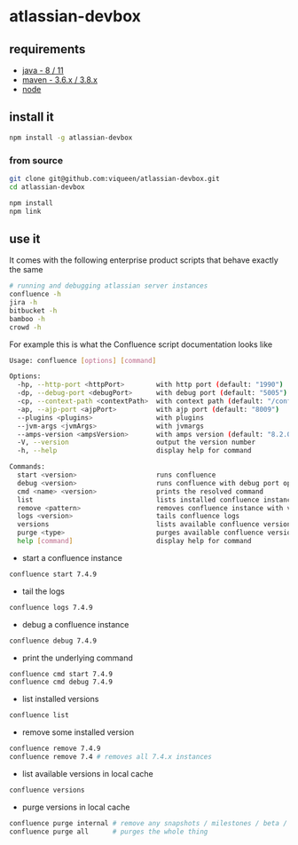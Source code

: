 # atlassian-devbox

## requirements

* [java - 8 / 11](https://adoptopenjdk.net/)
* [maven - 3.6.x / 3.8.x](https://maven.apache.org/install.html)
* [node](https://nodejs.org/en/)

## install it

```bash
npm install -g atlassian-devbox
```

### from source

```bash
git clone git@github.com:viqueen/atlassian-devbox.git
cd atlassian-devbox

npm install
npm link
```

## use it

It comes with the following enterprise product scripts that behave exactly the same

```bash
# running and debugging atlassian server instances
confluence -h
jira -h
bitbucket -h
bamboo -h
crowd -h
```

For example this is what the Confluence script documentation looks like

```bash
Usage: confluence [options] [command]

Options:
  -hp, --http-port <httpPort>        with http port (default: "1990")
  -dp, --debug-port <debugPort>      with debug port (default: "5005")
  -cp, --context-path <contextPath>  with context path (default: "/confluence")
  -ap, --ajp-port <ajpPort>          with ajp port (default: "8009")
  --plugins <plugins>                with plugins
  --jvm-args <jvmArgs>               with jvmargs
  --amps-version <ampsVersion>       with amps version (default: "8.2.0")
  -V, --version                      output the version number
  -h, --help                         display help for command

Commands:
  start <version>                    runs confluence
  debug <version>                    runs confluence with debug port open
  cmd <name> <version>               prints the resolved command
  list                               lists installed confluence instances
  remove <pattern>                   removes confluence instance with version matching given pattern
  logs <version>                     tails confluence logs
  versions                           lists available confluence versions in local maven repo
  purge <type>                       purges available confluence versions in local maven repo
  help [command]                     display help for command
```

* start a confluence instance
```bash
confluence start 7.4.9
```

* tail the logs
```bash
confluence logs 7.4.9
```

* debug a confluence instance
```bash
confluence debug 7.4.9
```

* print the underlying command
```bash
confluence cmd start 7.4.9
confluence cmd debug 7.4.9
```

* list installed versions
```bash
confluence list
```

* remove some installed version
```bash
confluence remove 7.4.9
confluence remove 7.4 # removes all 7.4.x instances
```

* list available versions in local cache
```bash
confluence versions
```

* purge versions in local cache
```bash
confluence purge internal # remove any snapshots / milestones / beta / release candidates
confluence purge all      # purges the whole thing
```
